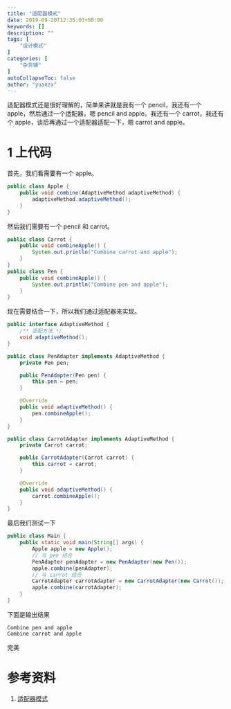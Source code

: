 ```yaml
---
title: "适配器模式"
date: 2019-09-20T12:35:03+08:00
keywords: []
description: ""
tags: [
    "设计模式"
]
categories: [
    "杂货铺"
]
autoCollapseToc: false
author: "yuanzx"
---
```


适配器模式还是很好理解的，简单来讲就是我有一个 pencil，我还有一个 apple，然后通过一个适配器，嗯 pencil and apple。我还有一个 carrot，我还有个 apple，谈后再通过一个适配器适配一下，嗯 carrot and apple。

# 1 上代码

首先，我们看需要有一个 apple。

```java
public class Apple {
    public void combine(AdaptiveMethod adaptiveMethod) {
        adaptiveMethod.adaptiveMethod();
    }
}
```

然后我们需要有一个 pencil 和 carrot。

```java
public class Carrot {
    public void combineApple() {
        System.out.println("Combine carrot and apple");
    }
}
public class Pen {
    public void combineApple() {
        System.out.println("Combine pen and apple");
    }
}
```

现在需要结合一下，所以我们通过适配器来实现。

```java
public interface AdaptiveMethod {
    /** 适配方法 */
    void adaptiveMethod();
}

public class PenAdapter implements AdaptiveMethod {
    private Pen pen;

    public PenAdapter(Pen pen) {
        this.pen = pen;
    }

    @Override
    public void adaptiveMethod() {
        pen.combineApple();
    }
}

public class CarrotAdapter implements AdaptiveMethod {
    private Carrot carrot;

    public CarrotAdapter(Carrot carrot) {
        this.carrot = carrot;
    }

    @Override
    public void adaptiveMethod() {
        carrot.combineApple();
    }
}
```

最后我们测试一下

```java
public class Main {
    public static void main(String[] args) {
        Apple apple = new Apple();
        // 与 pen 结合
        PenAdapter penAdapter = new PenAdapter(new Pen());
        apple.combine(penAdapter);
        // 与 carrot 结合
        CarrotAdapter carrotAdapter = new CarrotAdapter(new Carrot());
        apple.combine(carrotAdapter);
    }
}
```

下面是输出结果

```output
Combine pen and apple
Combine carrot and apple
```

完美

# 参考资料

1. [适配器模式](https://www.ibm.com/developerworks/cn/java/j-lo-adapter-pattern/index.html)